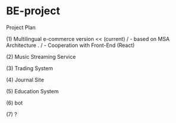 # BE-project

Project Plan 

(1) Multilingual e-commerce version       << (current)
/    - based on MSA Architecture .
/    - Cooperation with Front-End (React) 

(2) Music Streaming Service 


(3) Trading System


(4) Journal Site 


(5) Education System 


(6) bot 


(7) ? 

